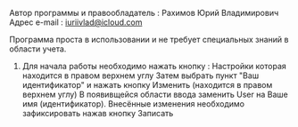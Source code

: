 Автор программы и правообладатель : Рахимов Юрий Владимирович
Адрес e-mail : iuriivlad@icloud.com
 
Программа проста в использовании и не требует специальных знаний в области учета.
1. Для начала работы необходимо нажать кнопку : 
Настройки
⁠которая находится в правом верхнем углу
Затем выбрать пункт "Ваш идентификатор" и нажать кнопку ⁠Изменить (находится в правом верхнем углу)
В появивщейся области ввода заменить User на Ваше имя (идентификатор).
Внесённые изменения необходимо зафиксировать нажав кнопку ⁠Записать
